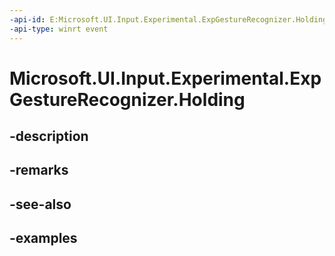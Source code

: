 ```yaml
---
-api-id: E:Microsoft.UI.Input.Experimental.ExpGestureRecognizer.Holding
-api-type: winrt event
---
```


# Microsoft.UI.Input.Experimental.ExpGestureRecognizer.Holding

<!--
public event Windows.Foundation.TypedEventHandler<Microsoft.UI.Input.Experimental.ExpGestureRecognizer,Microsoft.UI.Input.Experimental.ExpHoldingEventArgs> Holding;
-->


## -description

## -remarks

## -see-also

## -examples


